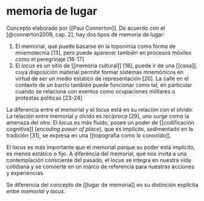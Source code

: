# memoria de lugar
Concepto elaborado por [[Paul Connerton]]. De acuerdo con él [@connerton2009, cap. 2], hay dos tipos de memoria de lugar:

1. El memorial, que puede basarse en la toponimia como forma de mnemotecnia [13], pero puede aparecer también en procesos móviles como el peregrinaje [16-17]
2. El *locus* es un sitio de [[memoria cultural]] [18], puede ir de una [[casa]], cuya disposición material permite formar sistemas mnemónicos en virtud de ser un medio estático de representación [20]. La calle en el contexto de un barrio también puede funcionar como tal, en particular cuando se relaciona con eventos como ocupaciones militares o protestas políticas [23-24]

La diferencia entre el memorial y el *locus* está en su relación con el olvido. La relación entre memorial y olvido es *recíproca* [29], uno surge como la amenaza del otro. El *locus* es más fluido, posee un poder de [[codificación cognitiva]] (*encoding power of place*), que es implícito, sedimentado en la tradición [31], se expresa en una [[topografía como lo conocido]]. 

El locus es más importante que el memorial porque su poder está implícito, es menos estático o fijo. A diferencia del memorial, que nos invita a una contemplación consciente del pasado, el *locus* se integra en nuestra vida cotidiana y se convierte en un marco de referencia para nuestras acciones y experiencias.

Se diferencia del concepto de [[lugar de memoria]] en su distinción explícita entre *memorial* y *locus*.